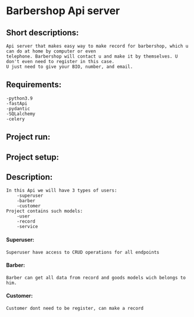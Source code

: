 # Barbershop Api server

## Short descriptions:
    Api server that makes easy way to make record for barbershop, which u can do at home by computer or even
    telephone. Barbershop will contact u and make it by themselves. U don't even need to register in this case.
    U just need to give your BIO, number, and email.

## Requirements:
    -python3.9
    -fastApi
    -pydantic
    -SQLalchemy
    -celery

## Project run:

## Project setup:

## Description:
    In this Api we will have 3 types of users:
        -superuser
        -barber
        -customer
    Project contains such models:
        -user
        -record
        -service

#### Superuser:
    Superuser have access to CRUD operations for all endpoints

#### Barber:
    Barber can get all data from record and goods models wich belongs to him.

#### Customer:
    Customer dont need to be register, can make a record
